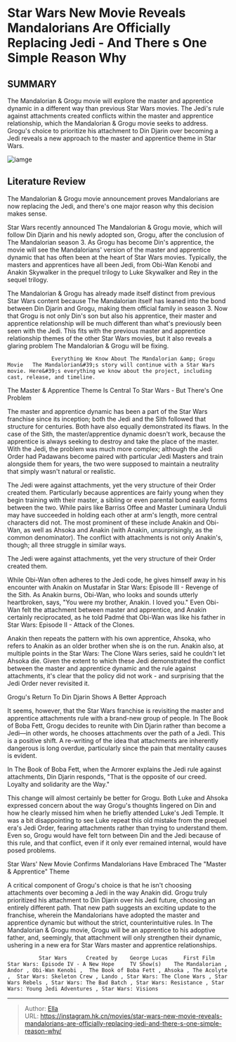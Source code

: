 # Star Wars  New Movie Reveals Mandalorians Are Officially Replacing Jedi - And There s One Simple Reason Why


## SUMMARY 



  The Mandalorian &amp; Grogu movie will explore the master and apprentice dynamic in a different way than previous Star Wars movies.   The Jedi&#39;s rule against attachments created conflicts within the master and apprentice relationship, which the Mandalorian &amp; Grogu movie seeks to address.   Grogu&#39;s choice to prioritize his attachment to Din Djarin over becoming a Jedi reveals a new approach to the master and apprentice theme in Star Wars.  

![iamge](https://static1.srcdn.com/wordpress/wp-content/uploads/2024/01/img_a433cbfe5227-1.jpeg)

## Literature Review

The Mandalorian &amp; Grogu movie announcement proves Mandalorians are now replacing the Jedi, and there&#39;s one major reason why this decision makes sense.




Star Wars recently announced The Mandalorian &amp; Grogu movie, which will follow Din Djarin and his newly adopted son, Grogu, after the conclusion of The Mandalorian season 3. As Grogu has become Din&#39;s apprentice, the movie will see the Mandalorians&#39; version of the master and apprentice dynamic that has often been at the heart of Star Wars movies. Typically, the masters and apprentices have all been Jedi, from Obi-Wan Kenobi and Anakin Skywalker in the prequel trilogy to Luke Skywalker and Rey in the sequel trilogy.




The Mandalorian &amp; Grogu has already made itself distinct from previous Star Wars content because The Mandalorian itself has leaned into the bond between Din Djarin and Grogu, making them official family in season 3. Now that Grogu is not only Din&#39;s son but also his apprentice, their master and apprentice relationship will be much different than what&#39;s previously been seen with the Jedi. This fits with the previous master and apprentice relationship themes of the other Star Wars movies, but it also reveals a glaring problem The Mandalorian &amp; Grogu will be fixing.

                  Everything We Know About The Mandalorian &amp; Grogu Movie   The Mandalorian&#39;s story will continue with a Star Wars movie. Here&#39;s everything we know about the project, including cast, release, and timeline.   


 The Master &amp; Apprentice Theme Is Central To Star Wars - But There&#39;s One Problem 
         




The master and apprentice dynamic has been a part of the Star Wars franchise since its inception; both the Jedi and the Sith followed that structure for centuries. Both have also equally demonstrated its flaws. In the case of the Sith, the master/apprentice dynamic doesn&#39;t work, because the apprentice is always seeking to destroy and take the place of the master. With the Jedi, the problem was much more complex; although the Jedi Order had Padawans become paired with particular Jedi Masters and train alongside them for years, the two were supposed to maintain a neutrality that simply wasn&#39;t natural or realistic.

The Jedi were against attachments, yet the very structure of their Order created them. Particularly because apprentices are fairly young when they begin training with their master, a sibling or even parental bond easily forms between the two. While pairs like Barriss Offee and Master Luminara Unduli may have succeeded in holding each other at arm&#39;s length, more central characters did not. The most prominent of these include Anakin and Obi-Wan, as well as Ahsoka and Anakin (with Anakin, unsurprisingly, as the common denominator). The conflict with attachments is not only Anakin&#39;s, though; all three struggle in similar ways.






The Jedi were against attachments, yet the very structure of their Order created them.




While Obi-Wan often adheres to the Jedi code, he gives himself away in his encounter with Anakin on Mustafar in Star Wars: Episode III - Revenge of the Sith. As Anakin burns, Obi-Wan, who looks and sounds utterly heartbroken, says, &#34;You were my brother, Anakin. I loved you.&#34; Even Obi-Wan felt the attachment between master and apprentice, and Anakin certainly reciprocated, as he told Padmé that Obi-Wan was like his father in Star Wars: Episode II - Attack of the Clones.

Anakin then repeats the pattern with his own apprentice, Ahsoka, who refers to Anakin as an older brother when she is on the run. Anakin also, at multiple points in the Star Wars: The Clone Wars series, said he couldn&#39;t let Ahsoka die. Given the extent to which these Jedi demonstrated the conflict between the master and apprentice dynamic and the rule against attachments, it&#39;s clear that the policy did not work - and surprising that the Jedi Order never revisited it.






 Grogu&#39;s Return To Din Djarin Shows A Better Approach 
          

It seems, however, that the Star Wars franchise is revisiting the master and apprentice attachments rule with a brand-new group of people. In The Book of Boba Fett, Grogu decides to reunite with Din Djarin rather than become a Jedi—in other words, he chooses attachments over the path of a Jedi. This is a positive shift. A re-writing of the idea that attachments are inherently dangerous is long overdue, particularly since the pain that mentality causes is evident.



In The Book of Boba Fett, when the Armorer explains the Jedi rule against attachments, Din Djarin responds, &#34;That is the opposite of our creed. Loyalty and solidarity are the Way.&#34; 




This change will almost certainly be better for Grogu. Both Luke and Ahsoka expressed concern about the way Grogu&#39;s thoughts lingered on Din and how he clearly missed him when he briefly attended Luke&#39;s Jedi Temple. It was a bit disappointing to see Luke repeat this old mistake from the prequel era&#39;s Jedi Order, fearing attachments rather than trying to understand them. Even so, Grogu would have felt torn between Din and the Jedi because of this rule, and that conflict, even if it only ever remained internal, would have posed problems.






 Star Wars&#39; New Movie Confirms Mandalorians Have Embraced The &#34;Master &amp; Apprentice&#34; Theme 
          

A critical component of Grogu&#39;s choice is that he isn&#39;t choosing attachments over becoming a Jedi in the way Anakin did. Grogu truly prioritized his attachment to Din Djarin over his Jedi future, choosing an entirely different path. That new path suggests an exciting update to the franchise, wherein the Mandalorians have adopted the master and apprentice dynamic but without the strict, counterintuitive rules. In The Mandalorian &amp; Grogu movie, Grogu will be an apprentice to his adoptive father, and, seemingly, that attachment will only strengthen their dynamic, ushering in a new era for Star Wars master and apprentice relationships.

              Star Wars      Created by    George Lucas     First Film    Star Wars: Episode IV - A New Hope     TV Show(s)    The Mandalorian , Andor , Obi-Wan Kenobi ,  The Book of Boba Fett , Ahsoka , The Acolyte ,  Star Wars: Skeleton Crew , Lando , Star Wars: The Clone Wars , Star Wars Rebels , Star Wars: The Bad Batch , Star Wars: Resistance , Star Wars: Young Jedi Adventures , Star Wars: Visions      





---

> Author: [Ella](https://instagram.hk.cn/)  
> URL: https://instagram.hk.cn/movies/star-wars-new-movie-reveals-mandalorians-are-officially-replacing-jedi-and-there-s-one-simple-reason-why/  

